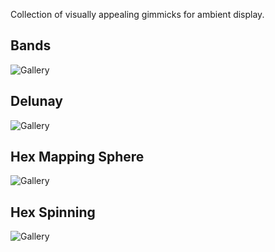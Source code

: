 Collection of visually appealing gimmicks for ambient display.

## Bands
![Gallery](https://raw.githubusercontent.com/d6rks1lv3rz3r0/DU-Modern-Screen-Flair/main/Modern%20Art/Bands.png)

## Delunay
![Gallery](https://raw.githubusercontent.com/d6rks1lv3rz3r0/DU-Modern-Screen-Flair/main/Modern%20Art/Delunay.png)

## Hex Mapping Sphere
![Gallery](https://raw.githubusercontent.com/d6rks1lv3rz3r0/DU-Modern-Screen-Flair/main/Modern%20Art/HexMappingSphere.png)

## Hex Spinning
![Gallery](https://raw.githubusercontent.com/d6rks1lv3rz3r0/DU-Modern-Screen-Flair/main/Modern%20Art/HexSpinning.png)
